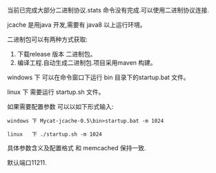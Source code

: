 当前已完成大部分二进制协议.stats 命令没有完成.可以使用二进制协议连接.

jcache 是用java 开发,需要有 java8 以上运行环境。


二进制包可以有两种方式获取:

1. 下载release 版本 二进制包。
2. 编译工程.自动生成二进制包.项目采用maven 构建。

  windows 下 可以在命令窗口下运行 bin 目录下的startup.bat 文件。
  
  linux 下 需要运行 startup.sh 文件。

如果需要配置参数 可以以如下形式输入:

    windows 下 Mycat-jcache-0.5\bin>startup.bat -m 1024
    
    linux   下 ./startup.sh -m 1024
    
 具体参数含义及配置格式 和 memcached 保持一致.
 
 默认端口11211.
